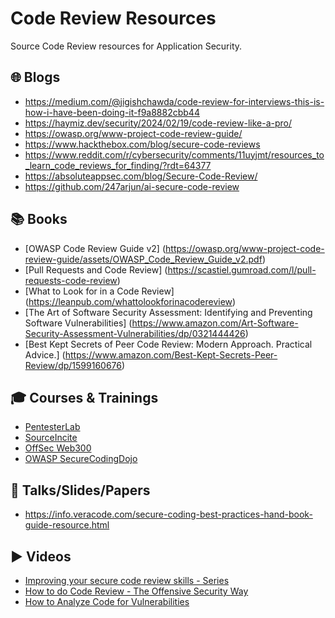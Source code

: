 # Code Review Resources
Source Code Review resources for Application Security. 


## 🌐 Blogs
 
- https://medium.com/@jigishchawda/code-review-for-interviews-this-is-how-i-have-been-doing-it-f9a8882cbb44
- https://haymiz.dev/security/2024/02/19/code-review-like-a-pro/
- https://owasp.org/www-project-code-review-guide/
- https://www.hackthebox.com/blog/secure-code-reviews
- https://www.reddit.com/r/cybersecurity/comments/11uyjmt/resources_to_learn_code_reviews_for_finding/?rdt=64377
- https://absoluteappsec.com/blog/Secure-Code-Review/
- https://github.com/247arjun/ai-secure-code-review

## 📚 Books
- [OWASP Code Review Guide v2] (https://owasp.org/www-project-code-review-guide/assets/OWASP_Code_Review_Guide_v2.pdf)
- [Pull Requests and Code Review] (https://scastiel.gumroad.com/l/pull-requests-code-review)
- [What to Look for in a Code Review] (https://leanpub.com/whattolookforinacodereview)
- [The Art of Software Security Assessment: Identifying and Preventing Software Vulnerabilities] (https://www.amazon.com/Art-Software-Security-Assessment-Vulnerabilities/dp/0321444426)
- [Best Kept Secrets of Peer Code Review: Modern Approach. Practical Advice.] (https://www.amazon.com/Best-Kept-Secrets-Peer-Review/dp/1599160676)

## 🎓 Courses & Trainings
- [PentesterLab](https://pentesterlab.com/exercises/codereview)
- [SourceIncite](https://srcincite.io/training/)
- [OffSec Web300](https://www.offsec.com/courses/web-300/)
- [OWASP SecureCodingDojo](https://owasp.org/SecureCodingDojo/codereview101/)

## 📢 Talks/Slides/Papers
- https://info.veracode.com/secure-coding-best-practices-hand-book-guide-resource.html

## ▶️ Videos
- [Improving your secure code review skills - Series](https://www.youtube.com/watch?v=zK3rQZKBbao&list=PLX4zycADv4BfavtEWSMLh-6gTOgG3LTm- "Youtube Playlists") 
- [How to do Code Review - The Offensive Security Way](https://www.youtube.com/watch?v=fb-t3WWHsMQ "Youtube")
- [How to Analyze Code for Vulnerabilities](https://www.youtube.com/watch?v=A8CNysN-lOM "Youtube")
